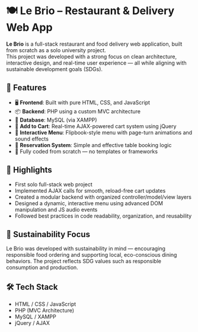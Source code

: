 # 🍽️ Le Brio – Restaurant & Delivery Web App

**Le Brio** is a full-stack restaurant and food delivery web application, built from scratch as a solo university project.  
This project was developed with a strong focus on clean architecture, interactive design, and real-time user experience — all while aligning with sustainable development goals (SDGs).

## 🚀 Features

- 🖥️ **Frontend**: Built with pure HTML, CSS, and JavaScript
- 📦 **Backend**: PHP using a custom MVC architecture
- 💾 **Database**: MySQL (via XAMPP)
- 🛒 **Add to Cart**: Real-time AJAX-powered cart system using jQuery
- 📖 **Interactive Menu**: Flipbook-style menu with page-turn animations and sound effects
- 📅 **Reservation System**: Simple and effective table booking logic
- 🧹 Fully coded from scratch — no templates or frameworks

## 🧠 Highlights

- First solo full-stack web project
- Implemented AJAX calls for smooth, reload-free cart updates
- Created a modular backend with organized controller/model/view layers
- Designed a dynamic, interactive menu using advanced DOM manipulation and JS audio events
- Followed best practices in code readability, organization, and reusability

## 🌱 Sustainability Focus

Le Brio was developed with sustainability in mind — encouraging responsible food ordering and supporting local, eco-conscious dining behaviors. The project reflects SDG values such as responsible consumption and production.

## 🛠️ Tech Stack

- HTML / CSS / JavaScript
- PHP (MVC Architecture)
- MySQL / XAMPP
- jQuery / AJAX
